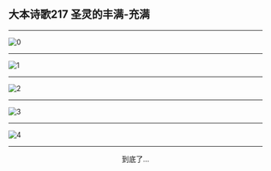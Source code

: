 
## 大本诗歌217 圣灵的丰满-充满
        
<div id="aplayer0"></div>

---

<img alt="0" data-original="/data/d0216/0">

---

<img alt="1" data-original="/data/d0216/1">

---

<img alt="2" data-original="/data/d0216/2">

---

<img alt="3" data-original="/data/d0216/3">

---

<img alt="4" data-original="/data/d0216/4">

---

<p style="text-align: center">到底了...</p>

<script src="/js/dist-view.js"></script>

<script>
MAIN.id = 'd0216';
        
const ap0 = new APlayer({
    container: document.getElementById('aplayer0'),
    volume: 1,
    loop: 'none',
    preload: 'none',
    audio: [{
        name: '大本诗歌217.mp3',
        artist: '大本诗歌',
        url: 'https://res.wx.qq.com/voice/getvoice?mediaid=MzI0NTk3MDM5M18yMjQ3NDkwMjY2',
        cover: '/favicon'
    }]
});
</script>
